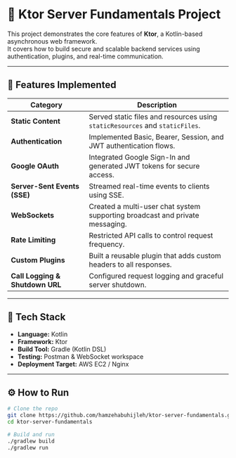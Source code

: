 # 🧩 Ktor Server Fundamentals Project

This project demonstrates the core features of **Ktor**, a Kotlin-based asynchronous web framework.  
It covers how to build secure and scalable backend services using authentication, plugins, and real-time communication.

---

## 🚀 Features Implemented

| Category | Description |
|-----------|-------------|
| **Static Content** | Served static files and resources using `staticResources` and `staticFiles`. |
| **Authentication** | Implemented Basic, Bearer, Session, and JWT authentication flows. |
| **Google OAuth** | Integrated Google Sign-In and generated JWT tokens for secure access. |
| **Server-Sent Events (SSE)** | Streamed real-time events to clients using SSE. |
| **WebSockets** | Created a multi-user chat system supporting broadcast and private messaging. |
| **Rate Limiting** | Restricted API calls to control request frequency. |
| **Custom Plugins** | Built a reusable plugin that adds custom headers to all responses. |
| **Call Logging & Shutdown URL** | Configured request logging and graceful server shutdown. |

---

## 🧠 Tech Stack

- **Language:** Kotlin  
- **Framework:** Ktor  
- **Build Tool:** Gradle (Kotlin DSL)  
- **Testing:** Postman & WebSocket workspace  
- **Deployment Target:** AWS EC2 / Nginx  

---

## ⚙️ How to Run

```bash
# Clone the repo
git clone https://github.com/hamzehabuhijleh/ktor-server-fundamentals.git
cd ktor-server-fundamentals

# Build and run
./gradlew build
./gradlew run
